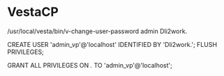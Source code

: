 # VestaCP
/usr/local/vesta/bin/v-change-user-password admin Dli2work.

CREATE USER 'admin_vp'@'localhost' IDENTIFIED BY 'Dli2work.';
FLUSH PRIVILEGES;


GRANT ALL PRIVILEGES ON *.* TO 'admin_vp'@'localhost';
